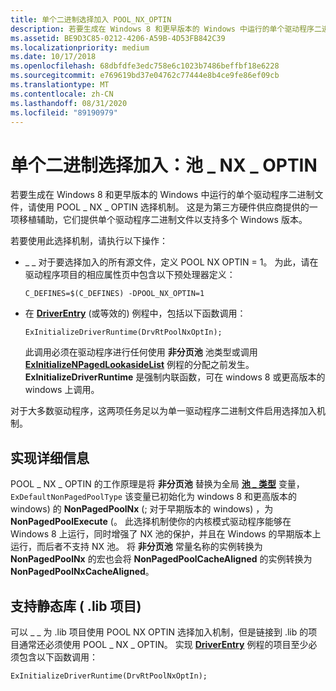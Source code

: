 ```yaml
---
title: 单个二进制选择加入 POOL_NX_OPTIN
description: 若要生成在 Windows 8 和更早版本的 Windows 中运行的单个驱动程序二进制文件，请使用 POOL_NX_OPTIN 选择加入机制。
ms.assetid: BE9D3C85-0212-4206-A59B-4D53FB842C39
ms.localizationpriority: medium
ms.date: 10/17/2018
ms.openlocfilehash: 68dbfdfe3edc758e6c1023b7486beffbf18e6228
ms.sourcegitcommit: e769619bd37e04762c77444e8b4ce9fe86ef09cb
ms.translationtype: MT
ms.contentlocale: zh-CN
ms.lasthandoff: 08/31/2020
ms.locfileid: "89190979"
---
```

# <a name="single-binary-opt-in-pool_nx_optin"></a>单个二进制选择加入：池 \_ NX \_ OPTIN


若要生成在 Windows 8 和更早版本的 Windows 中运行的单个驱动程序二进制文件，请使用 POOL \_ NX \_ OPTIN 选择机制。 这是为第三方硬件供应商提供的一项移植辅助，它们提供单个驱动程序二进制文件以支持多个 Windows 版本。

若要使用此选择机制，请执行以下操作：

-   \_ \_ 对于要选择加入的所有源文件，定义 POOL NX OPTIN = 1。 为此，请在驱动程序项目的相应属性页中包含以下预处理器定义：

    `C_DEFINES=$(C_DEFINES) -DPOOL_NX_OPTIN=1`

-   在 [**DriverEntry**](/windows-hardware/drivers/ddi/wdm/nc-wdm-driver_initialize) (或等效的) 例程中，包括以下函数调用：

    `ExInitializeDriverRuntime(DrvRtPoolNxOptIn);`

    此调用必须在驱动程序进行任何使用 **非分页池** 池类型或调用 [**ExInitializeNPagedLookasideList**](/windows-hardware/drivers/ddi/wdm/nf-wdm-exinitializenpagedlookasidelist) 例程的分配之前发生。 **ExInitializeDriverRuntime** 是强制内联函数，可在 windows 8 或更高版本的 windows 上调用。

对于大多数驱动程序，这两项任务足以为单一驱动程序二进制文件启用选择加入机制。

## <a name="implementation-details"></a>实现详细信息


POOL \_ NX \_ OPTIN 的工作原理是将 **非分页池** 替换为全局 [**池 \_ 类型**](/windows-hardware/drivers/ddi/wdm/ne-wdm-_pool_type) 变量， `ExDefaultNonPagedPoolType` 该变量已初始化为 windows 8 和更高版本的 windows) 的 **NonPagedPoolNx** (; 对于早期版本的 windows) ，为 **NonPagedPoolExecute** (。 此选择机制使你的内核模式驱动程序能够在 Windows 8 上运行，同时增强了 NX 池的保护，并且在 Windows 的早期版本上运行，而后者不支持 NX 池。 将 **非分页池** 常量名称的实例转换为 **NonPagedPoolNx** 的宏也会将 **NonPagedPoolCacheAligned** 的实例转换为 **NonPagedPoolNxCacheAligned**。

## <a name="support-for-static-libraries-lib-projects"></a>支持静态库 ( .lib 项目) 


可以 \_ \_ 为 .lib 项目使用 POOL NX OPTIN 选择加入机制，但是链接到 .lib 的项目通常还必须使用 POOL \_ NX \_ OPTIN。 实现 [**DriverEntry**](/windows-hardware/drivers/ddi/wdm/nc-wdm-driver_initialize) 例程的项目至少必须包含以下函数调用：

`ExInitializeDriverRuntime(DrvRtPoolNxOptIn);`

 

